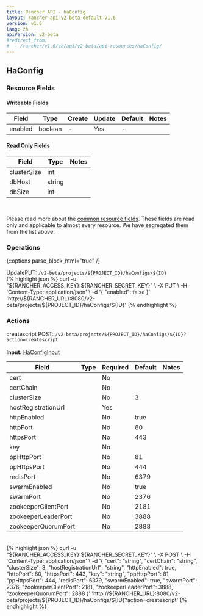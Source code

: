 ```yaml
---
title: Rancher API - haConfig
layout: rancher-api-v2-beta-default-v1.6
version: v1.6
lang: zh
apiVersion: v2-beta
#redirect_from:
#  - /rancher/v1.6/zh/api/v2-beta/api-resources/haConfig/
---
```


## HaConfig



### Resource Fields

#### Writeable Fields

Field | Type | Create | Update | Default | Notes
---|---|---|---|---|---
enabled | boolean | - | Yes | - | 


#### Read Only Fields

Field | Type   | Notes
---|---|---
clusterSize | int  | 
dbHost | string  | 
dbSize | int  | 


<br>

Please read more about the [common resource fields]({{site.baseurl}}/rancher/{{page.version}}/{{page.lang}}/api/{{page.apiVersion}}/common/). These fields are read only and applicable to almost every resource. We have segregated them from the list above.

### Operations
{::options parse_block_html="true" /}
<a id="update"></a>
<div class="action"><span class="header">Update<span class="headerright">PUT:  <code>/v2-beta/projects/${PROJECT_ID}/haConfigs/${ID}</code></span></span>
<div class="action-contents"> {% highlight json %}
curl -u "${RANCHER_ACCESS_KEY}:${RANCHER_SECRET_KEY}" \
-X PUT \
-H 'Content-Type: application/json' \
-d '{
	"enabled": false
}' 'http://${RANCHER_URL}:8080/v2-beta/projects/${PROJECT_ID}/haConfigs/${ID}'
{% endhighlight %}
</div></div>



### Actions

<div class="action" id="createscript">
<span class="header">
createscript
<span class="headerright">POST:  <code>/v2-beta/projects/${PROJECT_ID}/haConfigs/${ID}?action=createscript</code></span></span>
<div class="action-contents">

<br>
<span class="input">
<strong>Input:</strong> <a href="{{site.baseurl}}/rancher/{{page.version}}/{{page.lang}}/api/{{page.apiVersion}}/api-resources/haConfigInput/">HaConfigInput</a></span>

Field | Type | Required | Default | Notes
---|---|---|---|---
cert |  | No |  | 
certChain |  | No |  | 
clusterSize |  | No | 3 | 
hostRegistrationUrl |  | Yes |  | 
httpEnabled |  | No | true | 
httpPort |  | No | 80 | 
httpsPort |  | No | 443 | 
key |  | No |  | 
ppHttpPort |  | No | 81 | 
ppHttpsPort |  | No | 444 | 
redisPort |  | No | 6379 | 
swarmEnabled |  | No | true | 
swarmPort |  | No | 2376 | 
zookeeperClientPort |  | No | 2181 | 
zookeeperLeaderPort |  | No | 3888 | 
zookeeperQuorumPort |  | No | 2888 | 


<br>
{% highlight json %}
curl -u "${RANCHER_ACCESS_KEY}:${RANCHER_SECRET_KEY}" \
-X POST \
-H 'Content-Type: application/json' \
-d '{
	"cert": "string",
	"certChain": "string",
	"clusterSize": 3,
	"hostRegistrationUrl": "string",
	"httpEnabled": true,
	"httpPort": 80,
	"httpsPort": 443,
	"key": "string",
	"ppHttpPort": 81,
	"ppHttpsPort": 444,
	"redisPort": 6379,
	"swarmEnabled": true,
	"swarmPort": 2376,
	"zookeeperClientPort": 2181,
	"zookeeperLeaderPort": 3888,
	"zookeeperQuorumPort": 2888
}' 'http://${RANCHER_URL}:8080/v2-beta/projects/${PROJECT_ID}/haConfigs/${ID}?action=createscript'
{% endhighlight %}
<br>

</div></div>


